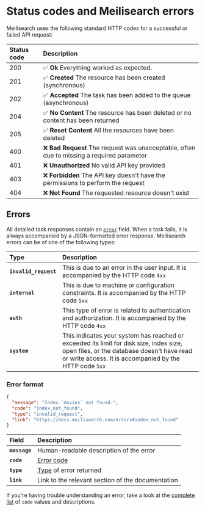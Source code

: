 # Status codes and Meilisearch errors

Meilisearch uses the following standard HTTP codes for a successful or failed API request:

| Status code | Description                                                                                |
| :---------- | :----------------------------------------------------------------------------------------- |
| 200         | ✅ **Ok** Everything worked as expected.                                                   |
| 201         | ✅ **Created** The resource has been created (synchronous)                                 |
| 202         | ✅  **Accepted** The task has been added to the queue (asynchronous)                       |
| 204         | ✅ **No Content** The resource has been deleted or no content has been returned            |
| 205         | ✅ **Reset Content** All the resources have been deleted                                   |
| 400         | ❌ **Bad Request** The request was unacceptable, often due to missing a required parameter |
| 401         | ❌ **Unauthorized** No valid API key provided                                              |
| 403         | ❌ **Forbidden** The API key doesn't have the permissions to perform the request           |
| 404         | ❌ **Not Found** The requested resource doesn't exist                                      |

## Errors

All detailed task responses contain an [`error`](/reference/api/tasks.md#error) field. When a task fails, it is always accompanied by a JSON-formatted error response. Meilisearch errors can be of one of the following types:

| Type                  | Description                                                                                                                                                                                     |
| :-------------------- | :---------------------------------------------------------------------------------------------------------------------------------------------------------------------------------------------- |
| **`invalid_request`** | This is due to an error in the user input. It is accompanied by the HTTP code `4xx`                                                                                                             |
| **`internal`**        | This is due to machine or configuration constraints. It is accompanied by the HTTP code `5xx`                                                                                                   |
| **`auth`**            | This type of error is related to authentication and authorization. It is accompanied by the HTTP code `4xx`                                                                                     |
| **`system`**          | This indicates your system has reached or exceeded its limit for disk size, index size, open files, or the database doesn't have read or write access. It is accompanied by the HTTP code `5xx` |

### Error format

```json
{
  "message": "Index `movies` not found.",
  "code": "index_not_found",
  "type": "invalid_request",
  "link": "https://docs.meilisearch.com/errors#index_not_found"
}
```

| Field         | Description                                       |
| :------------ | :------------------------------------------------ |
| **`message`** | Human-readable description of the error           |
| **`code`**    | [Error code](/reference/errors/error_codes.md)    |
| **`type`**    | [Type](#errors) of error returned                 |
| **`link`**    | Link to the relevant section of the documentation |

If you're having trouble understanding an error, take a look at the [complete list](/reference/errors/error_codes.md) of `code` values and descriptions.
